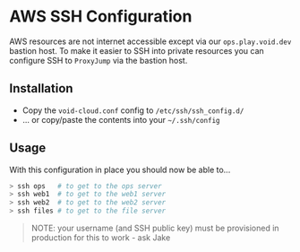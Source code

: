 # AWS SSH Configuration

AWS resources are not internet accessible except via our `ops.play.void.dev` bastion host.
To make it easier to SSH into private resources you can configure SSH to `ProxyJump` via
the bastion host.

## Installation

  * Copy the `void-cloud.conf` config to `/etc/ssh/ssh_config.d/`
  * ... or copy/paste the contents into your `~/.ssh/config`

## Usage

With this configuration in place you should now be able to...

```bash
> ssh ops   # to get to the ops server
> ssh web1  # to get to the web1 server
> ssh web2  # to get to the web2 server
> ssh files # to get to the file server
```

> NOTE: your username (and SSH public key) must be provisioned in production for this to work - ask Jake
